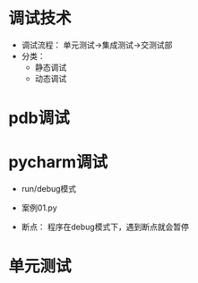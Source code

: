 # 调试技术
- 调试流程： 单元测试->集成测试->交测试部
-  分类：
    - 静态调试
    - 动态调试
# pdb调试

# pycharm调试
- run/debug模式
- 案例01.py

- 断点： 程序在debug模式下，遇到断点就会暂停

#  单元测试
